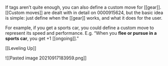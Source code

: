 
If tags aren’t quite enough, you can also define a custom move for [[gear]]. [[Custom moves]] are dealt with in detail on 0000915624, but the basic idea is simple: just define when the [[gear]] works, and what it does for the user.

For example, if you get a sports car, you could define a custom move to represent its speed and performance. E.g. “When you **flee or pursue in a sports car**, you get +1 [[ongoing]].”

[[Leveling Up]]

![[Pasted image 20210917183959.png]]